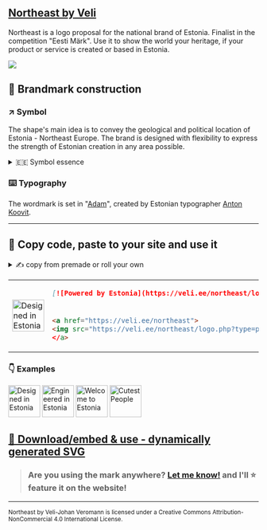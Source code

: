 ## [Northeast by Veli](http://veli.ee/northeast/)
Northeast is a logo proposal for the national brand of Estonia. Finalist in the competition "Eesti Märk". Use it to show the world your heritage, if your product or service is created or based in Estonia. 

<img src="https://repository-images.githubusercontent.com/53682767/e402310d-0f99-4f4b-800b-50920da63f14">

## 📐 Brandmark construction
### ↗️ Symbol
The shape's main idea is to convey the geological and political location of Estonia - Northeast Europe.
The brand is designed with flexibility to express the strength of Estonian creation in any area possible. 

<details>
  <summary>🇪🇪 Symbol essence</summary>

* ↗️ Northeast location
* 🧭 Cardinal points
* 🏵️ Cornflower
* 🛞 Sun wheel
* 🏵 National motif
* 🏵 Snowflake
* 🕂 Nordic Cross
* 🌀 Movement / Engergy
* 🧿 Centered
* 🎯 Focus
* ▪ IT / click
* ▪ Pixel / digital
* 👆 Cursor
* 👾 Etno / seto
* 𓏢 Jews' harp
* 🌸 Brooch
* #️⃣ #hashtag
* 🌱 Modern / Startup
* 🪡 Cross-stich
* 🌾 Grain
  
</details>

### ⌨️ Typography
The wordmark is set in "[Adam](https://www.fatype.com/typefaces/adam)", created by Estonian typographer [Anton Koovit](http://www.korkork.com). 

---

## 🤝 Copy code, paste to your site and use it



<details>
  <summary>✍ copy from premade or roll your own</summary>

*** 
  
You can use your own `type=""` value, using `%20` or `+` for space 

### HTML

```html
<a href="https://veli.ee/northeast"><img src="https://veli.ee/northeast/logo.php?type=designed+in" alt="Designed in Estonia"></a>  
```
```html
<a href="https://veli.ee/northeast"><img src="https://veli.ee/northeast/logo.php?type=engineered+in" alt="Engineered in Estonia"></a>  
```
```html
<a href="https://veli.ee/northeast"><img src="https://veli.ee/northeast/logo.php?type=welcome+to" alt="Welcome to Estonia"></a>  
```
```html
<a href="https://veli.ee/northeast"><img src="https://veli.ee/northeast/logo.php?type=cutest+people" alt="Cutest People"></a>  
```  

### markdown
  
```markdown
[![Northeast](http://veli.ee/northeast/logo.php?type=cutest+people)](https://github.com/velijv/northeast)
```
  
</details>

<table>
  <tr>
<td rowspan="2">
<a href="http://veli.ee/northeast"><img src="http://veli.ee/northeast/logo.php?type=powered+by&c1=808080" alt="Designed in Estonia" height="64"></a>
</td>
    <td>

```markdown
[![Powered by Estonia](https://veli.ee/northeast/logo.php?type=powered+by)](https://github.com/velijv/northeast)
```  

  </td>
  </tr>
  <tr>
    <td>

```html
<a href="https://veli.ee/northeast">
<img src="https://veli.ee/northeast/logo.php?type=powered+by" alt="Powered by Estonia"
</a>  
```

  </td>
  </tr>
</table>

### 👇 Examples

<a href="https://veli.ee/northeast"><img src="https://veli.ee/northeast/logo.php?type=designed+in&c1=808080" alt="Designed in Estonia" height="64"></a>
<a href="https://veli.ee/northeast"><img src="https://veli.ee/northeast/logo.php?type=engineered+in&c1=808080" alt="Engineered in Estonia" height="64"></a>
<a href="https://veli.ee/northeast"><img src="https://veli.ee/northeast/logo.php?type=welcome+to&c1=808080" alt="Welcome to Estonia" height="64"></a>
<a href="https://veli.ee/northeast"><img src="https://veli.ee/northeast/logo.php?type=cutest+people&c1=808080" alt="Cutest People" height="64"></a>


## [💾 Download/embed & use - dynamically generated SVG](https://veli.ee/northeast) 
> ### Are you using the mark anywhere? [Let me know!](mailto:northeast@veli.ee) and I'll ⭐ feature it on the website!

---

<sub>Northeast by Veli-Johan Veromann is licensed under a Creative Commons Attribution-NonCommercial 4.0 International License. </sub>

